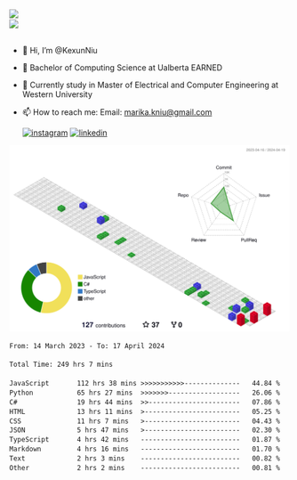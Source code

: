 <a href="https://github.com/anuraghazra/github-readme-stats">
  <img align="center" src="https://github-readme-stats.vercel.app/api?username=KexunNiu&show_icons=true" />
</a>
</br>
<a href="https://github.com/anuraghazra/github-readme-stats">
  <img align="center" src="https://github-readme-stats.vercel.app/api/top-langs/?username=KexunNiu" />
</a>

</br>
</br>

- 👋 Hi, I’m @KexunNiu
- 👀 Bachelor of Computing Science at Ualberta EARNED
- 🌱 Currently study in Master of Electrical and Computer Engineering at Western University
- 📫 How to reach me: Email: marika.kniu@gmail.com
  
  [![instagram](https://github.com/shikhar1020jais1/Git-Social/blob/master/Icons/Instagram1.png (Instagram))][1] [![linkedin](https://github.com/shikhar1020jais1/Git-Social/blob/master/Icons/LinkedIn1.png (LinkedIn))][2]

<!-- To Link your profile to the media buttons -->

[1]: https://www.instagram.com/barryn719_
[2]: https://www.linkedin.com/in/kexun-niu



![](./profile-3d-contrib/profile-gitblock.svg)

<!--START_SECTION:waka-->

```txt
From: 14 March 2023 - To: 17 April 2024

Total Time: 249 hrs 7 mins

JavaScript       112 hrs 38 mins >>>>>>>>>>>--------------   44.84 %
Python           65 hrs 27 mins  >>>>>>>------------------   26.06 %
C#               19 hrs 44 mins  >>-----------------------   07.86 %
HTML             13 hrs 11 mins  >------------------------   05.25 %
CSS              11 hrs 7 mins   >------------------------   04.43 %
JSON             5 hrs 47 mins   >------------------------   02.30 %
TypeScript       4 hrs 42 mins   -------------------------   01.87 %
Markdown         4 hrs 16 mins   -------------------------   01.70 %
Text             2 hrs 3 mins    -------------------------   00.82 %
Other            2 hrs 2 mins    -------------------------   00.81 %
```

<!--END_SECTION:waka-->

